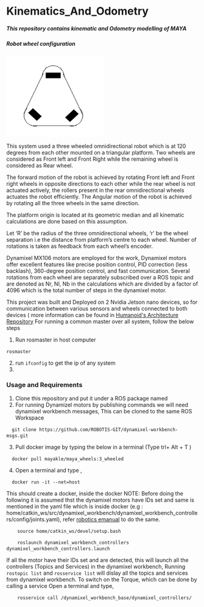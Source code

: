 # Kinematics_And_Odometry

#####  This repository contains kinematic and Odometry modelling of MAYA

##### Robot wheel configuration

![config](https://github.com/MAYA-1-0/KInematics_And_Odometry/blob/main/images/Screenshot%20from%202022-02-26%2021-26-41.png)

This system used a three wheeled omnidirectional robot which is at 120 degrees from each other mounted on a triangular platform. Two wheels are considered as Front left and Front Right while the remaining wheel is considered as Rear wheel.

The forward motion of the robot is achieved by rotating Front left and Front right wheels in opposite directions to each other while the rear wheel is not actuated actively, the rollers present in the rear omnidirectional wheels actuates the robot efficiently. The Angular motion of the robot is achieved by rotating all the three wheels in the same direction.

The platform origin is located at its geometric median and all kinematic calculations are done based on this assumption.

Let ‘R’ be the radius of the three omnidirectional wheels, ‘r’ be the wheel separation i.e the distance from platform’s centre to each wheel. Number of rotations is taken as feedback from each wheel’s encoder.

Dynamixel MX106 motors are employed for the work, Dynamixel motors offer excellent features like precise position control, PID correction (less backlash), 360-degree position control, and fast communication.
Several rotations from each wheel are separately subscribed over a ROS topic and are denoted as Nr, Nl, Nb in the calculations which are divided by a factor of 4096 which is the total number of steps in the dynamixel motor.

This project was built and Deployed on 2 Nvidia Jetson nano devices, so for communication between various sensors and wheels connected to both devices ( more information can be found in [Humanoid's Architecture Repository](https://github.com/MAYA-1-0/MAYA1.0_Architecture)
For running a common master over all system, follow the below steps
1. Run rosmaster in host computer
```
rosmaster
```

2. run ```ifconfig``` to get the ip of any system
3. 

### Usage and Requirements

1. Clone this repository and put it under a ROS package named <odometry>
2. For running Dynamizel motors by publishing commands we will need dynamixel workbench messages, This can be cloned to the same ROS Workspace
```
  git clone https://github.com/ROBOTIS-GIT/dynamixel-workbench-msgs.git
```
3. Pull docker image by typing the below in a terminal (Type trl+ Alt + T )
```
  docker pull mayakle/maya_wheels:3_wheeled
```
4. Open a terminal and type ,
```
  docker run -it --net=host 
```
  This should create a docker, inside the docker 
  NOTE: Before doing the following it is assumed thst the dynamixel motors have IDs set and same is mentioned in the yaml file which is inside docker (e.g : home/catkin_ws/src/dynamixel_workbench/dynamixel_workbench_controllers/config/joints.yaml), refer [robotics emanual](https://emanual.robotis.com/docs/en/software/dynamixel/dynamixel_workbench/) to do the same.
   
  ```
      source home/catkin_ws/devel/setup.bash
  ```
  ```
      roslaunch dynamixel_workbench_controllers dynamixel_workbench_controllers.launch
  ```
  If all the motor have their IDs set and are detected, this will launch all the controllers (Topics and Services) in the dynamixel workbench,
  Running ``` rostopic list``` and ```rosservice list``` will dislay all the topics and services from dynamixel workbench. 
  To switch on the Torque, which can be done by calling a service
  Open a terminal and type,
  ```
      rosservice call /dynamixel_workbench_base/dynamixel_controllers/
  ```
  
  


















